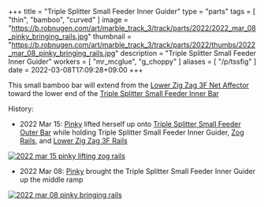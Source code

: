 +++
title = "Triple Splitter Small Feeder Inner Guider"
type = "parts"
tags = [ "thin", "bamboo", "curved" ]
image = "https://b.robnugen.com/art/marble_track_3/track/parts/2022/2022_mar_08_pinky_bringing_rails.jpg"
thumbnail = "https://b.robnugen.com/art/marble_track_3/track/parts/2022/thumbs/2022_mar_08_pinky_bringing_rails.jpg"
description = "Triple Splitter Small Feeder Inner Guider"
workers = [
    "mr_mcglue",
    "g_choppy"
]
aliases = [
    "/p/tssfig"
]
date = 2022-03-08T17:09:28+09:00
+++

This small bamboo bar will extend from the
[Lower Zig Zag 3F Net Affector](/parts/lower-zig-zag-3f-net-affector/)
toward the lower end of the [Triple Splitter Small Feeder Inner Bar](/parts/triple-splitter-small-feeder-inner-bar/)

History:

* 2022 Mar 15: [Pinky](/workers/pinky/) lifted herself up onto [Triple Splitter Small Feeder Outer Bar](/parts/triple-splitter-small-feeder-outer-bar/) while holding Triple Splitter Small Feeder Inner Guider, [Zog Rails](/parts/zog-rails/), and [Lower Zig Zag 3F Rails](/parts/lower-zig-zag-3f-rails/)

[![2022 mar 15 pinky lifting zog rails](//b.robnugen.com/art/marble_track_3/construction/2022/thumbs/2022_mar_15_pinky_lifting_zog_rails.jpg)](//b.robnugen.com/art/marble_track_3/construction/2022/2022_mar_15_pinky_lifting_zog_rails.jpg)

* 2022 Mar 08: [Pinky](/workers/pinky/) brought the Triple Splitter Small Feeder Inner Guider up the middle ramp

[![2022 mar 08 pinky bringing rails](//b.robnugen.com/art/marble_track_3/track/parts/2022/thumbs/2022_mar_08_pinky_bringing_rails.jpg)](//b.robnugen.com/art/marble_track_3/track/parts/2022/2022_mar_08_pinky_bringing_rails.jpg)
